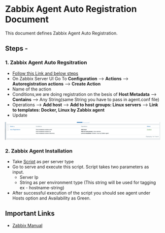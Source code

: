 # Zabbix Agent Auto Registration Document

This document defines Zabbix Agent Auto Registration.

## Steps -

### 1. Zabbix Agent Auto Regsitration

* [Follow this Link and below steps](https://www.zabbix.com/documentation/current/manual/discovery/auto_registration)
* On Zabbix Server UI Go To **Configuration** --> **Actions** --> **Autoregistration actions** --> **Create Action**
* Name of the action
* Conditions,we are doing registration on the besis of **Host Metadata** --> **Contains** --> Any String(same String you have to pass in agent.conf file)
* Operations --> **Add host** --> **Add to host groups: Linux servers** --> **Link to templates: Docker, Linux by Zabbix agent**
* Update

![Agent Auto Registrations](https://github.com/Shubhamjain6197/zabbix-agent-auto-registration/blob/main/agent-auto-reg.png)

### 2. Zabbix Agent Installation

* Take [Script](https://github.com/Shubhamjain6197/zabbix-agent-auto-registration/tree/main/scripts) as per server type
* Go to serve and execute this script. Script takes two parameters as input.
  * Server Ip
  * String as per environment type (This string will be used for tagging ex - hostname-string)
* After successful execution of the script you should see agent under Hosts option and Availability as Green.

## Important Links

* [Zabbix Manual](https://www.zabbix.com/documentation/current/manual)
